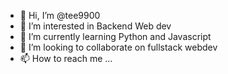 - 👋 Hi, I’m @tee9900
- 👀 I’m interested in Backend Web dev
- 🌱 I’m currently learning Python and Javascript
- 💞️ I’m looking to collaborate on fullstack webdev
- 📫 How to reach me ...

<!---
tee9900/tee9900 is a ✨ special ✨ repository because its `README.md` (this file) appears on your GitHub profile.
You can click the Preview link to take a look at your changes.
--->
